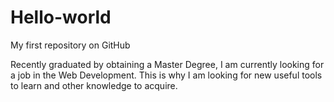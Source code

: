 Hello-world
===========

My first repository on GitHub

Recently graduated by obtaining a Master Degree, I am currently looking for a job in the Web Development. This is why I am looking for new useful tools to learn and other knowledge to acquire.
